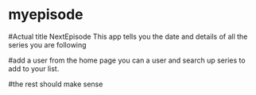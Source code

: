 # myepisode
#Actual title NextEpisode
This app tells you the date and details of all the series you are following

#add a user
from the home page you can a user and search up series to add to your list.

#the rest should make sense
